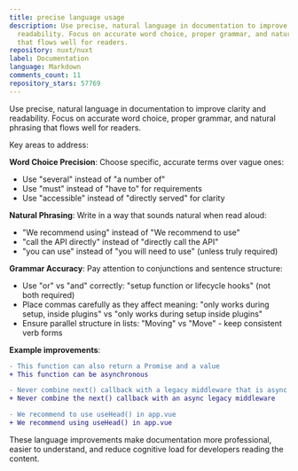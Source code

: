 ```yaml
---
title: precise language usage
description: Use precise, natural language in documentation to improve clarity and
  readability. Focus on accurate word choice, proper grammar, and natural phrasing
  that flows well for readers.
repository: nuxt/nuxt
label: Documentation
language: Markdown
comments_count: 11
repository_stars: 57769
---
```


Use precise, natural language in documentation to improve clarity and readability. Focus on accurate word choice, proper grammar, and natural phrasing that flows well for readers.

Key areas to address:

**Word Choice Precision**: Choose specific, accurate terms over vague ones:
- Use "several" instead of "a number of"
- Use "must" instead of "have to" for requirements
- Use "accessible" instead of "directly served" for clarity

**Natural Phrasing**: Write in a way that sounds natural when read aloud:
- "We recommend using" instead of "We recommend to use"
- "call the API directly" instead of "directly call the API"
- "you can use" instead of "you will need to use" (unless truly required)

**Grammar Accuracy**: Pay attention to conjunctions and sentence structure:
- Use "or" vs "and" correctly: "setup function or lifecycle hooks" (not both required)
- Place commas carefully as they affect meaning: "only works during setup, inside plugins" vs "only works during setup inside plugins"
- Ensure parallel structure in lists: "Moving" vs "Move" - keep consistent verb forms

**Example improvements**:
```diff
- This function can also return a Promise and a value
+ This function can be asynchronous

- Never combine next() callback with a legacy middleware that is async
+ Never combine the next() callback with an async legacy middleware

- We recommend to use useHead() in app.vue
+ We recommend using useHead() in app.vue
```

These language improvements make documentation more professional, easier to understand, and reduce cognitive load for developers reading the content.
